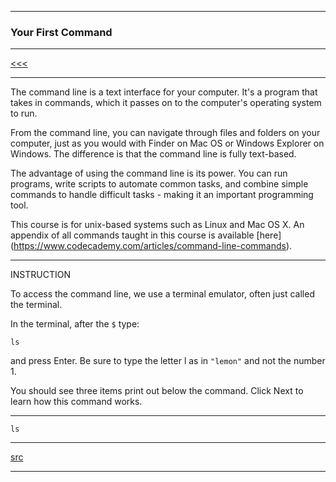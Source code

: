 
---

### Your First Command

---

[<<<](https://github.com/ttltrk/ELSE/blob/master/SHELL/CMOS/01/01/01.MD)

---

The command line is a text interface for your computer. It's a program that takes in commands, which it passes on to the computer's 
operating system to run.

From the command line, you can navigate through files and folders on your computer, just as you would with Finder on Mac OS or Windows 
Explorer on Windows. The difference is that the command line is fully text-based.

The advantage of using the command line is its power. You can run programs, write scripts to automate common tasks, and combine simple 
commands to handle difficult tasks - making it an important programming tool.

This course is for unix-based systems such as Linux and Mac OS X. An appendix of all commands taught in this course is available [here]
(https://www.codecademy.com/articles/command-line-commands).

---

INSTRUCTION

To access the command line, we use a terminal emulator, often just called the terminal.

In the terminal, after the ```$``` type:

```
ls
```

and press Enter. Be sure to type the letter l as in ```"lemon"``` and not the number 1.

You should see three items print out below the command. Click Next to learn how this command works.

---

```
ls
```

---

[src](https://www.codecademy.com/courses/learn-the-command-line/lessons/navigation/exercises/your-first-command?action=resume_content_item)

---
